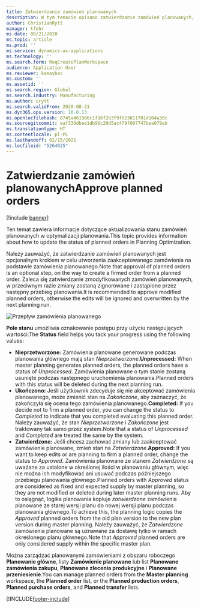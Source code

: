 ```yaml
---
title: Zatwierdzanie zamówień planowanych
description: W tym temacie opisano zatwierdzanie zamówień planowanych, które są obsługiwane podczas optymalizacji planowania.
author: ChristianRytt
manager: tfehr
ms.date: 08/21/2020
ms.topic: article
ms.prod: ''
ms.service: dynamics-ax-applications
ms.technology: ''
ms.search.form: ReqCreatePlanWorkspace
audience: Application User
ms.reviewer: kamaybac
ms.custom: ''
ms.assetid: ''
ms.search.region: Global
ms.search.industry: Manufacturing
ms.author: crytt
ms.search.validFrom: 2020-08-21
ms.dyn365.ops.version: 10.0.13
ms.openlocfilehash: 8745a461986c1f16f2b3f9fd23011701d104a30c
ms.sourcegitcommit: eaf330dbee1db96c20d5ac479f007747bea079eb
ms.translationtype: HT
ms.contentlocale: pl-PL
ms.lasthandoff: 02/15/2021
ms.locfileid: "5264025"
---
```

# <a name="approve-planned-orders"></a><span data-ttu-id="e1204-103">Zatwierdzanie zamówień planowanych</span><span class="sxs-lookup"><span data-stu-id="e1204-103">Approve planned orders</span></span>

[!include [banner](../../includes/banner.md)]

<span data-ttu-id="e1204-104">Ten temat zawiera informacje dotyczące aktualizowania stanu zamówień planowanych w optymalizacji planowania.</span><span class="sxs-lookup"><span data-stu-id="e1204-104">This topic provides information about how to update the status of planned orders in Planning Optimization.</span></span>

<span data-ttu-id="e1204-105">Należy zauważyć, że zatwierdzanie zamówień planowanych jest opcjonalnym krokiem w celu utworzenia zaakceptowanego zamówienia na podstawie zamówienia planowanego.</span><span class="sxs-lookup"><span data-stu-id="e1204-105">Note that approval of planned orders is an optional step, on the way to create a firmed order from a planned order.</span></span> <span data-ttu-id="e1204-106">Zaleca się zatwierdzanie zmodyfikowanych zamówień planowanych, w przeciwnym razie zmiany zostaną zignorowane i zastąpione przez następny przebieg planowania.</span><span class="sxs-lookup"><span data-stu-id="e1204-106">It is recommended to approve modified planned orders, otherwise the edits will be ignored and overwritten by the next planning run.</span></span>

![Przepływ zamówienia planowanego](media/approved-planned-orders-1.png)

<span data-ttu-id="e1204-108">**Pole stanu** umożliwia oznakowanie postępu przy użyciu następujących wartości:</span><span class="sxs-lookup"><span data-stu-id="e1204-108">The **Status** field helps you tack your progress using the following values:</span></span>

- <span data-ttu-id="e1204-109">**Nieprzetworzone:** Zamówienia planowane generowane podczas planowania głównego mają stan *Nieprzetworzone*.</span><span class="sxs-lookup"><span data-stu-id="e1204-109">**Unprocessed:** When master planning generates planned orders, the planned orders have a status of *Unprocessed*.</span></span> <span data-ttu-id="e1204-110">Zamówienia planowane o tym stanie zostaną usunięte podczas następnego uruchomienia planowania.</span><span class="sxs-lookup"><span data-stu-id="e1204-110">Planned orders with this status will be deleted during the next planning run.</span></span>
- <span data-ttu-id="e1204-111">**Ukończono:** Jeśli użytkownik zdecyduje się nie akceptować zamówienia planowanego, może zmienić stan na *Zakończone*, aby zaznaczyć, że zakończyła się ocena tego zamówienia planowanego.</span><span class="sxs-lookup"><span data-stu-id="e1204-111">**Completed:** If you decide not to firm a planned order, you can change the status to *Completed* to indicate that you completed evaluating this planned order.</span></span> <span data-ttu-id="e1204-112">Należy zauważyć, że stan *Nieprzetworzone* i *Zakończone* jest traktowany tak samo przez system.</span><span class="sxs-lookup"><span data-stu-id="e1204-112">Note that a status of *Unprocessed* and *Completed* are treated the same by the system.</span></span>
- <span data-ttu-id="e1204-113">**Zatwierdzone:** Jeśli chcesz zachować zmiany lub zaakceptować zamówienie planowane, zmień stan na *Zatwierdzone*.</span><span class="sxs-lookup"><span data-stu-id="e1204-113">**Approved:** If you want to keep edits or are planning to firm a planned order, change the status to *Approved*.</span></span> <span data-ttu-id="e1204-114">Zamówienia planowane ze stanem *Zatwierdzone* są uważane za ustalone w określonej ilości w planowaniu głównym, więc nie można ich modyfikować ani usuwać podczas późniejszego przebiegu planowania głównego.</span><span class="sxs-lookup"><span data-stu-id="e1204-114">Planned orders with *Approved* status are considered as fixed and expected supply by master planning, so they are not modified or deleted during later master planning runs.</span></span> <span data-ttu-id="e1204-115">Aby to osiągnąć, logika planowania kopiuje *zatwierdzone* zamówienia planowane ze starej wersji planu do nowej wersji planu podczas planowania głównego.</span><span class="sxs-lookup"><span data-stu-id="e1204-115">To achieve this, the planning logic copies the *Approved* planned orders from the old plan version to the new plan version during master planning.</span></span> <span data-ttu-id="e1204-116">Należy zauważyć, że *Zatwierdzone* zamówienia planowane są uznawane za dostawę tylko w ramach określonego planu głównego.</span><span class="sxs-lookup"><span data-stu-id="e1204-116">Note that *Approved* planned orders are only considered supply within the specific master plan.</span></span>

<span data-ttu-id="e1204-117">Można zarządzać planowanymi zamówieniami z obszaru roboczego **Planowanie główne**, listy **Zamówienie planowane** lub list **Planowane zamówienia zakupu**, **Planowane zlecenia produkcyjne** i **Planowane przeniesienie**.</span><span class="sxs-lookup"><span data-stu-id="e1204-117">You can manage planned orders from the  **Master planning**  workspace, the  **Planned order**  list, or the  **Planned production orders**,  **Planned purchase orders**, and  **Planned transfer**  lists.</span></span>


[!INCLUDE[footer-include](../../../includes/footer-banner.md)]